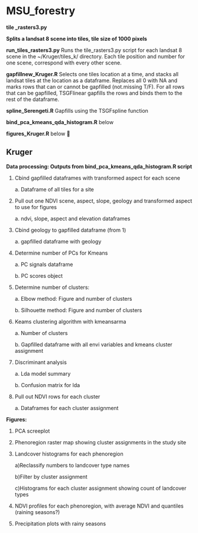 # MSU_forestry


**tile _rasters3.py**

**Splits a landsat 8 scene into tiles, tile size of 1000 pixels**

**run_tiles_rasters3.py**
Runs the tile_rasters3.py script for each landsat 8 scene in the ~/Kruger/tiles_k/ directory. Each tile position and number for one scene, correspond with every other scene. 

**gapfillnew_Kruger.R**
Selects one tiles location at a time, and stacks all landsat tiles at the location as a dataframe. Replaces all 0 with NA and marks rows that can or cannot be gapfilled (not.missing T/F). For all rows that can be gapfilled, TSGFlinear gapfills the rows and binds them to the rest of the dataframe.

**spline_Serengeti.R**
Gapfills using the TSGFspline function

**bind_pca_kmeans_qda_histogram.R**
below

**figures_Kruger.R**
below


## Kruger

**Data processing:
Outputs from bind_pca_kmeans_qda_histogram.R script**

1. Cbind gapfilled dataframes with transformed aspect for each scene

    a. Dataframe of all tiles for a site
    
2. Pull out one NDVI scene, aspect, slope, geology and transformed aspect to use for figures

    a. ndvi, slope, aspect and elevation dataframes
    
3. Cbind geology to gapfilled dataframe (from 1)

    a. gapfilled dataframe with geology
    
4. Determine number of PCs for Kmeans

    a. PC signals dataframe
    
    b. PC scores object
    
5. Determine number of clusters:

    a. Elbow method: Figure and number of clusters
        
    b. Silhouette method: Figure and number of clusters
        
6. Keams clustering algorithm with kmeansarma

    a. Number of clusters
    
    b. Gapfilled dataframe with all envi variables and kmeans cluster assignment
    
7. Discriminant analysis

    a. Lda model summary
    
    b. Confusion matrix for lda
    
8. Pull out NDVI rows for each cluster

    a. Dataframes for each cluster assignment

**Figures:**

1) PCA screeplot

2) Phenoregion raster map showing cluster assignments in the study site

3) Landcover histograms for each phenoregion

    a)Reclassify numbers to landcover type names
    
    b)Filter by cluster assignment
    
    c)Histograms for each cluster assignment showing count of landcover types
    
4) NDVI profiles for each phenoregion, with average NDVI and quantiles (raining seasons?)

5) Precipitation plots with rainy seasons
